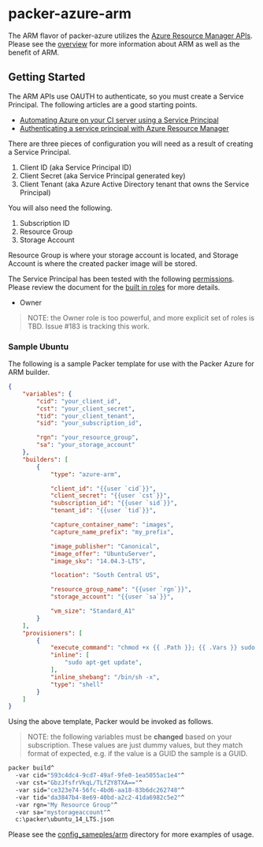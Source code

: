 # packer-azure-arm

The ARM flavor of packer-azure utilizes the
[Azure Resource Manager APIs](https://msdn.microsoft.com/en-us/library/azure/dn790568.aspx).
Please see the
[overview](https://azure.microsoft.com/en-us/documentation/articles/resource-group-overview/)
for more information about ARM as well as the benefit of ARM.

## Getting Started

The ARM APIs use OAUTH to authenticate, so you must create a Service
Principal.  The following articles are a good starting points.

 * [Automating Azure on your CI server using a Service Principal](http://blog.davidebbo.com/2014/12/azure-service-principal.html)
 * [Authenticating a service principal with Azure Resource Manager](https://azure.microsoft.com/en-us/documentation/articles/resource-group-authenticate-service-principal/)

There are three pieces of configuration you will need as a result of
creating a Service Principal.

 1. Client ID (aka Service Principal ID)
 1. Client Secret (aka Service Principal generated key)
 1. Client Tenant (aka Azure Active Directory tenant that owns the
    Service Principal)

You will also need the following.

 1. Subscription ID
 1. Resource Group
 1. Storage Account

Resource Group is where your storage account is located, and Storage
Account is where the created packer image will be stored.

The Service Principal has been tested with the following [permissions](https://azure.microsoft.com/en-us/documentation/articles/role-based-access-control-configure/).
Please review the document for the [built in roles](https://azure.microsoft.com/en-gb/documentation/articles/role-based-access-built-in-roles/)
for more details.

 * Owner

> NOTE: the Owner role is too powerful, and more explicit set of roles
> is TBD.  Issue #183 is tracking this work.

### Sample Ubuntu

The following is a sample Packer template for use with the Packer
Azure for ARM builder.

```json
{
    "variables": {
        "cid": "your_client_id",
        "cst": "your_client_secret",
        "tid": "your_client_tenant",
        "sid": "your_subscription_id",

        "rgn": "your_resource_group",
        "sa": "your_storage_account"
    },
    "builders": [
        {
            "type": "azure-arm",

            "client_id": "{{user `cid`}}",
            "client_secret": "{{user `cst`}}",
            "subscription_id": "{{user `sid`}}",
            "tenant_id": "{{user `tid`}}",

            "capture_container_name": "images",
            "capture_name_prefix": "my_prefix",

            "image_publisher": "Canonical",
            "image_offer": "UbuntuServer",
            "image_sku": "14.04.3-LTS",

            "location": "South Central US",

            "resource_group_name": "{{user `rgn`}}",
            "storage_account": "{{user `sa`}}",

            "vm_size": "Standard_A1"
        }
    ],
    "provisioners": [
        {
            "execute_command": "chmod +x {{ .Path }}; {{ .Vars }} sudo -E sh '{{ .Path }}'",
            "inline": [
                "sudo apt-get update",
            ],
            "inline_shebang": "/bin/sh -x",
            "type": "shell"
        }
    ]
}
```

Using the above template, Packer would be invoked as follows.

> NOTE: the following variables must be **changed** based on your
> subscription.  These values are just dummy values, but they match
> format of expected, e.g. if the value is a GUID the sample is a
> GUID.

```bat
packer build^
  -var cid="593c4dc4-9cd7-49af-9fe0-1ea5055ac1e4"^
  -var cst="GbzJfsfrVkqL/TLfZY8TXA=="^
  -var sid="ce323e74-56fc-4bd6-aa18-83b6dc262748"^
  -var tid="da3847b4-8e69-40bd-a2c2-41da6982c5e2"^
  -var rgn="My Resource Group"^
  -var sa="mystorageaccount"^
  c:\packer\ubuntu_14_LTS.json
```

Please see the
[config_sameples/arm](https://github.com/Azure/packer-azure/tree/master/config_examples)
directory for more examples of usage.
